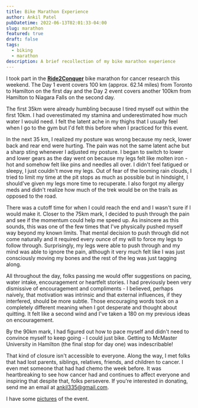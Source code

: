 ```yaml
---
title: Bike Marathon Experience
author: Ankil Patel
pubDatetime: 2022-06-13T02:01:33-04:00
slug: marathon
featured: true
draft: false
tags:
  - biking
  - marathon
description: A brief recollection of my bike marathon experience
---
```


I took part in the **[Ride2Conquer](https://ride2conquer.ca/)** bike marathon for cancer research this weekend. The Day 1 event covers 100 km (approx. 62.14 miles) from Toronto to Hamilton on the first day and the Day 2 event covers another 100km from Hamilton to Niagara Falls on the second day.

The first 35km were already humbling because I tired myself out within the first 10km. I had overestimated my stamina and underestimated how much water I would need. I felt the latent ache in my thighs that I usually feel when I go to the gym but I'd felt this before when I practiced for this event.

In the next 35 km, I realized my posture was wrong because my neck, lower back and rear end were hurting. The pain was not the same latent ache but a sharp sting whenever I adjusted my posture. I began to switch to lower and lower gears as the day went on because my legs felt like molten iron - hot and somehow felt like pins and needles all over. I didn't feel fatigued or sleepy, I just couldn't move my legs. Out of fear of the looming rain clouds, I tried to limit my time at the pit stops as much as possible but in hindsight, I should've given my legs more time to recuperate. I also forgot my allergy meds and didn't realize how much of the trek would be on the trails as opposed to the road.

There was a cutoff time for when I could reach the end and I wasn't sure if I would make it. Closer to the 75km mark, I decided to push through the pain and see if the momentum could help me speed up. As insincere as this sounds, this was one of the few times that I've physically pushed myself way beyond my known limits. That mental decision to push through did not come naturally and it required every ounce of my will to force my legs to follow through. Surprisingly, my legs were able to push through and my mind was able to ignore the pain, although it very much felt like I was just consciously moving my bones and the rest of the leg was just tagging along.

All throughout the day, folks passing me would offer suggestions on pacing, water intake, encouragement or heartfelt stories. I had previously been very dismissive of encouragement and compliments - I believed, perhaps naively, that motivation was intrinsic and that external influences, if they interfered, should be more subtle. Those encouraging words took on a completely different meaning when I got desperate and thought about quitting. It felt like a second wind and I've taken a 180 on my previous ideas on encouragement.

By the 90km mark, I had figured out how to pace myself and didn't need to convince myself to keep going - I could just bike. Getting to McMaster University in Hamilton (the final stop for day one) was indescribable!

That kind of closure isn't accessible to everyone. Along the way, I met folks that had lost parents, siblings, relatives, friends, and children to cancer. I even met someone that had had chemo the week before. It was heartbreaking to see how cancer had and continues to affect everyone and inspiring that despite that, folks persevere. If you're interested in donating, send me an email at <ankil335@gmail.com>.

I have some [pictures](https://www.instagram.com/p/Cpb9soVOGpl/?igshid=MmU2YjMzNjRlOQ==) of the event.
